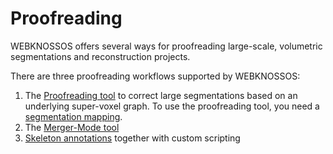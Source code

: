 # Proofreading

WEBKNOSSOS offers several ways for proofreading large-scale, volumetric segmentations and reconstruction projects.

There are three proofreading workflows supported by WEBKNOSSOS:

1. The [Proofreading tool](tools.md) to correct large segmentations based on an underlying super-voxel graph. To use the proofreading tool, you need a [segmentation mapping](segmentation_mappings.md).
2. The [Merger-Mode tool](merger_mode.md)
3. [Skeleton annotations](proofreading_with_skeletons.md) together with custom scripting


